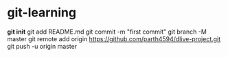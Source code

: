 # git-learning


**git init**
git add README.md
git commit -m "first commit"
git branch -M master
git remote add origin https://github.com/parth4594/dlive-project.git
git push -u origin master
